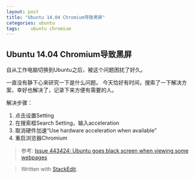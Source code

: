 ```yaml
---
layout: post
title: "Ubuntu 14.04 Chromium导致黑屏"
categories: ubuntu
tags:	 ubuntu chromium
---
```

Ubuntu 14.04 Chromium导致黑屏
----------

自从工作电脑切换到Ubuntu之后，被这个问题困扰了好久。

一直没有静下心来研究一下是什么问题。
今天恰好有时间，搜索了一下解决方案，幸好也解决了，记录下来方便有需要的人。

解决步骤：

 1. 点击设置Setting
 2. 在搜索框Search Setting，输入acceleration
 3. 取消硬件加速“Use hardware acceleration when available”
 4. 重启浏览器Chromium

>参考:
[Issue 443424: 	Ubuntu goes black screen when viewing some webpages](https://code.google.com/p/chromium/issues/detail?id=443424)

> Written with [StackEdit](https://stackedit.io/).